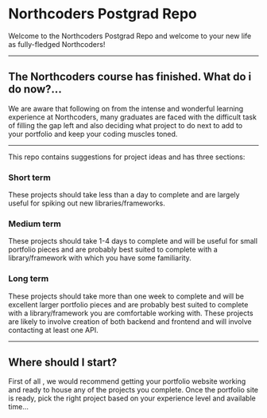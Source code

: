 # Northcoders Postgrad Repo

Welcome to the Northcoders Postgrad Repo and welcome to your new life as fully-fledged Northcoders!

---

## The Northcoders course has finished. What do i do now?...

We are aware that following on from the intense and wonderful learning experience at Northcoders, many graduates are faced with the difficult task of filling the gap left and also deciding what project to do next to add to your portfolio and keep your coding muscles toned.

---

This repo contains suggestions for project ideas and has three sections:

### Short term

These projects should take less than a day to complete and are largely useful for spiking out new libraries/frameworks.

### Medium term

These projects should take 1-4 days to complete and will be useful for small portfolio pieces and are probably best suited to complete with a library/framework with which you have some familiarity.

### Long term

These projects should take more than one week to complete and will be excellent larger portfolio pieces and are probably best suited to complete with a library/framework you are comfortable working with. These projects are likely to involve creation of both backend and frontend and will involve contacting at least one API.

---

## Where should I start?

First of all , we would recommend getting your portfolio website working and ready to house any of the projects you complete. Once the portfolio site is ready, pick the right project based on your experience level and available time...
